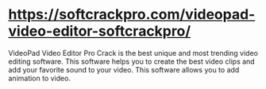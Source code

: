 # https://softcrackpro.com/videopad-video-editor-softcrackpro/
VideoPad Video Editor Pro Crack is the best unique and most trending video editing software. This software helps you to create the best video clips and add your favorite sound to your video. This software allows you to add animation to video. 
